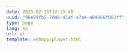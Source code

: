```yaml
---
date: 2025-02-15T12:25:48
uuid: "96e99fb5-7d46-414f-a7ae-a84966f082ff"
type: page
lang: ko
url: pl
template: webapp/player.html
---
```

